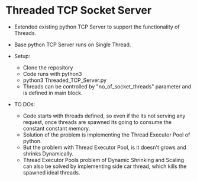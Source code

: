 # Threaded TCP Socket Server
- Extended existing python TCP Server to support the functionality of Threads.
- Base python TCP Server runs on Single Thread.
- Setup:
  - Clone the repository
  - Code runs with python3
  - python3 Threaded_TCP_Server.py
  - Threads can be controlled by "no_of_socket_threads" parameter and is defined in main block.
 
- TO DOs:
  - Code starts with threads defined, so even if the its not serving any request, once threads are spawned its going to consume the constant
    constant memory.
  - Solution of the problem is implementing the Thread Executor Pool of python.
  - But the problem with Thread Executor Pool, is it doesn't grows and shrinks Dynamically.
  - Thread Executor Pools problem of Dynamic Shrinking and Scaling can also be solved by implementing 
    side car thread, which kills the spawned ideal threads. 
